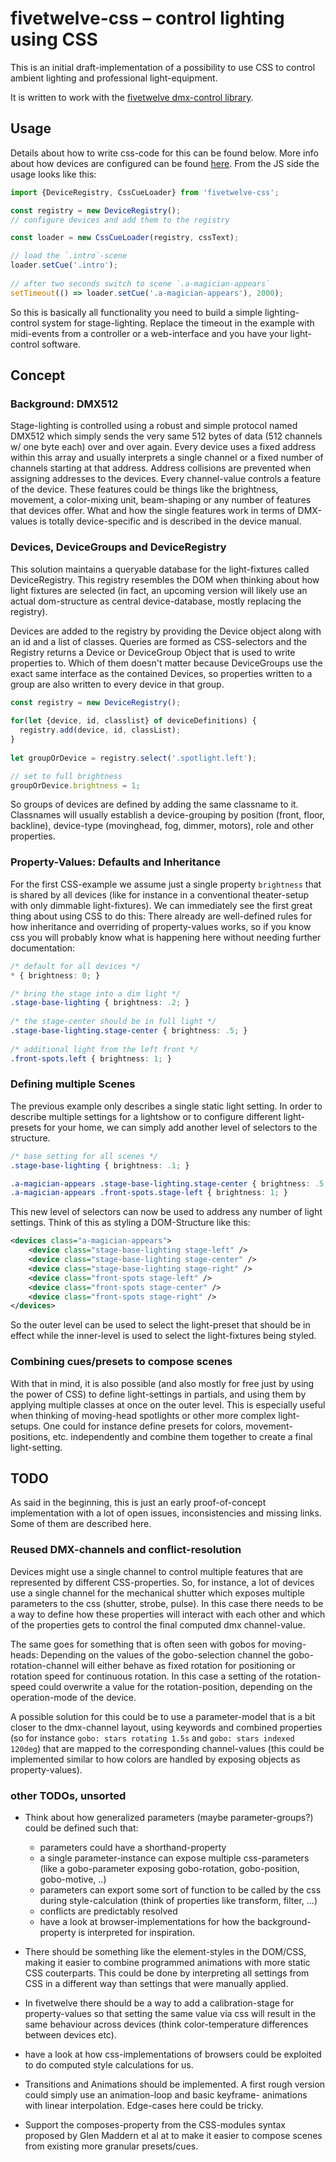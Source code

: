 # fivetwelve-css – control lighting using CSS

This is an initial draft-implementation of a possibility to use CSS to control ambient lighting and professional light-equipment.

It is written to work with the [fivetwelve dmx-control library](https://github.com/beyondscreen/fivetwelve).


## Usage

Details about how to write css-code for this can be found below. More info about how devices are configured can be found [here](https://github.com/beyondscreen/fivetwelve). From the JS side the usage looks like this:

```javascript
import {DeviceRegistry, CssCueLoader} from 'fivetwelve-css';

const registry = new DeviceRegistry();
// configure devices and add them to the registry

const loader = new CssCueLoader(registry, cssText);

// load the `.intro`-scene
loader.setCue('.intro');
    
// after two seconds switch to scene `.a-magician-appears`
setTimeout(() => loader.setCue('.a-magician-appears'), 2000);
```

So this is basically all functionality you need to build a simple lighting-control system for stage-lighting. Replace the timeout in the example with midi-events from a controller or a web-interface and you have your light-control software.


## Concept

### Background: DMX512

Stage-lighting is controlled using a robust and simple protocol named DMX512 which simply sends the very same 512 bytes of data (512 channels w/ one byte each) over and over again. Every device uses a fixed address within this array and usually interprets a single channel or a fixed number of channels starting at that address. Address collisions are prevented when assigning addresses to the devices. 
Every channel-value controls a feature of the device. These features could be things like the brightness, movement, a color-mixing unit, beam-shaping or any number of features that devices offer. What and how the single features work in terms of DMX-values is totally device-specific and is described in the device manual.


### Devices, DeviceGroups and DeviceRegistry

This solution maintains a queryable database for the light-fixtures called DeviceRegistry. This registry resembles the DOM when thinking about how light fixtures are selected (in fact, an upcoming version will likely use an actual dom-structure as central device-database, mostly replacing the registry).

Devices are added to the registry by providing the Device object along with an id and a list of classes. Queries are formed as CSS-selectors and the Registry returns a Device or DeviceGroup Object that is used to write properties to. Which of them doesn't matter because DeviceGroups use the exact same interface as the contained Devices, so properties written to a group are also written to every device in that group.

```javascript
const registry = new DeviceRegistry();
    
for(let {device, id, classlist} of deviceDefinitions) {
  registry.add(device, id, classList);
}
    
let groupOrDevice = registry.select('.spotlight.left');

// set to full brightness
groupOrDevice.brightness = 1;
```
    
So groups of devices are defined by adding the same classname to it. Classnames will usually establish a device-grouping by position (front, floor, backline), device-type (movinghead, fog, dimmer, motors), role and other properties.


### Property-Values: Defaults and Inheritance

For the first CSS-example we assume just a single property `brightness` that is shared by all devices (like for instance in a conventional theater-setup with only dimmable light-fixtures). We can immediately see the first great thing about using CSS to do this: There already are well-defined rules for how inheritance and overriding of property-values works, so if you know css you will probably know what is happening here without needing further documentation:

```css
/* default for all devices */
* { brightness: 0; }

/* bring the stage into a dim light */
.stage-base-lighting { brightness: .2; }
    
/* the stage-center should be in full light */
.stage-base-lighting.stage-center { brightness: .5; }
    
/* additional light from the left front */
.front-spots.left { brightness: 1; }
```
    

### Defining multiple Scenes

The previous example only describes a single static light setting. In order to describe multiple settings for a lightshow or to configure different light-presets for your home, we can simply add another level of selectors to the structure.

```css
/* base setting for all scenes */
.stage-base-lighting { brightness: .1; }

.a-magician-appears .stage-base-lighting.stage-center { brightness: .5; }
.a-magician-appears .front-spots.stage-left { brightness: 1; }
```

This new level of selectors can now be used to address any number of light settings. Think of this as styling a DOM-Structure like this:

```xml
<devices class="a-magician-appears">
    <device class="stage-base-lighting stage-left" />
    <device class="stage-base-lighting stage-center" />
    <device class="stage-base-lighting stage-right" />
    <device class="front-spots stage-left" />
    <device class="front-spots stage-center" />
    <device class="front-spots stage-right" />
</devices>
```

So the outer level can be used to select the light-preset that should be in effect while the inner-level is used to select the light-fixtures being styled.


### Combining cues/presets to compose scenes

With that in mind, it is also possible (and also mostly for free just by using the power of CSS) to define light-settings in partials, and using them by applying multiple classes at once on the outer level. This is especially useful when thinking of moving-head spotlights or other more complex light-setups. One could for instance define presets for colors, movement-positions, etc. independently and combine them together to create a final light-setting.


## TODO

As said in the beginning, this is just an early proof-of-concept implementation with a lot of open issues, inconsistencies and missing links. Some of them are described here.

### Reused DMX-channels and conflict-resolution

Devices might use a single channel to control multiple features 
that are represented by different CSS-properties. So, for instance, 
a lot of devices use a single channel for the mechanical shutter 
which exposes multiple parameters to the css (shutter, strobe, 
pulse). In this case there needs to be a way to define how these 
properties will interact with each other and which of the properties 
gets to control the final computed dmx channel-value.
   
The same goes for something that is often seen with gobos for 
moving-heads: Depending on the values of the gobo-selection channel 
the gobo-rotation-channel will either behave as fixed rotation for 
positioning or rotation speed for continuous rotation. In this case a 
setting of the rotation-speed could overwrite a value for the 
rotation-position, depending on the operation-mode of the device.

A possible solution for this could be to use a parameter-model that is a bit closer to the dmx-channel layout, using keywords and combined properties (so for instance `gobo: stars rotating 1.5s` and `gobo: stars indexed 120deg`) that are mapped to the corresponding channel-values (this could be implemented similar to how colors are handled by exposing objects as property-values).


### other TODOs, unsorted

 * Think about how generalized parameters (maybe parameter-groups?) 
   could be defined such that: 
   - parameters could have a shorthand-property
   - a single parameter-instance can expose multiple css-parameters 
     (like a gobo-parameter exposing gobo-rotation, gobo-position, 
     gobo-motive, ..)
   - parameters can export some sort of function to be called by the 
     css during style-calculation (think of properties like transform,
     filter, ...)
   - conflicts are predictably resolved
   - have a look at browser-implementations for how the background-
     property is interpreted for inspiration.

 * There should be something like the element-styles in the DOM/CSS, 
   making it easier to combine programmed animations with more static 
   CSS couterparts. This could be done by interpreting all settings 
   from CSS in a different way than settings that were manually 
   applied.

 * In fivetwelve there should be a way to add a calibration-stage for 
   property-values so that setting the same value via css will 
   result in the same behaviour across devices (think color-temperature 
   differences between devices etc).

 * have a look at how css-implementations of browsers could be 
   exploited to do computed style calculations for us.
     
 * Transitions and Animations should be implemented. A first rough 
   version could simply use an animation-loop and basic keyframe-
   animations with linear interpolation. Edge-cases here could be 
   tricky.
   
 * Support the composes-property from the CSS-modules syntax proposed 
   by Glen Maddern et al at to make it easier to compose scenes from 
   existing more granular presets/cues.
